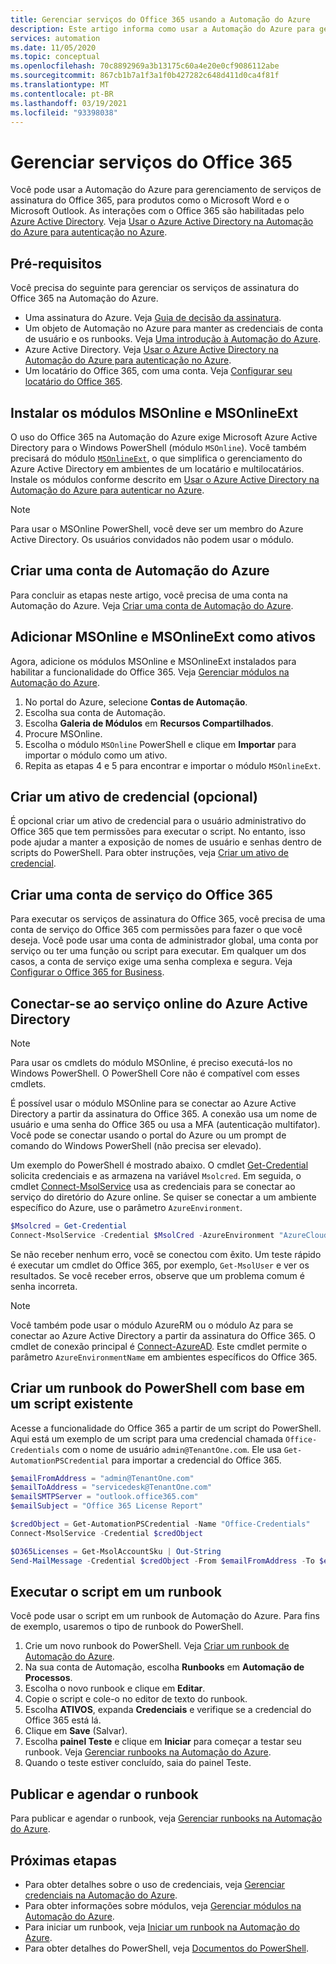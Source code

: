 ```yaml
---
title: Gerenciar serviços do Office 365 usando a Automação do Azure
description: Este artigo informa como usar a Automação do Azure para gerenciar serviços de assinatura do Office 365.
services: automation
ms.date: 11/05/2020
ms.topic: conceptual
ms.openlocfilehash: 70c8892969a3b13175c60a4e20e0cf9086112abe
ms.sourcegitcommit: 867cb1b7a1f3a1f0b427282c648d411d0ca4f81f
ms.translationtype: MT
ms.contentlocale: pt-BR
ms.lasthandoff: 03/19/2021
ms.locfileid: "93398038"
---
```

# <a name="manage-office-365-services"></a>Gerenciar serviços do Office 365

Você pode usar a Automação do Azure para gerenciamento de serviços de assinatura do Office 365, para produtos como o Microsoft Word e o Microsoft Outlook. As interações com o Office 365 são habilitadas pelo [Azure Active Directory](../active-directory/fundamentals/active-directory-whatis.md). Veja [Usar o Azure Active Directory na Automação do Azure para autenticação no Azure](automation-use-azure-ad.md).

## <a name="prerequisites"></a>Pré-requisitos

Você precisa do seguinte para gerenciar os serviços de assinatura do Office 365 na Automação do Azure.

* Uma assinatura do Azure. Veja [Guia de decisão da assinatura](/azure/cloud-adoption-framework/decision-guides/subscriptions/).
* Um objeto de Automação no Azure para manter as credenciais de conta de usuário e os runbooks. Veja [Uma introdução à Automação do Azure](./automation-intro.md).
* Azure Active Directory. Veja [Usar o Azure Active Directory na Automação do Azure para autenticação no Azure](automation-use-azure-ad.md).
* Um locatário do Office 365, com uma conta. Veja [Configurar seu locatário do Office 365](/sharepoint/dev/spfx/set-up-your-developer-tenant).

## <a name="install-the-msonline-and-msonlineext-modules"></a>Instalar os módulos MSOnline e MSOnlineExt

O uso do Office 365 na Automação do Azure exige Microsoft Azure Active Directory para o Windows PowerShell (módulo `MSOnline`). Você também precisará do módulo [`MSOnlineExt`](https://www.powershellgallery.com/packages/MSOnlineExt/1.0.35), o que simplifica o gerenciamento do Azure Active Directory em ambientes de um locatário e multilocatários. Instale os módulos conforme descrito em [Usar o Azure Active Directory na Automação do Azure para autenticar no Azure](automation-use-azure-ad.md).

>[!NOTE]
>Para usar o MSOnline PowerShell, você deve ser um membro do Azure Active Directory. Os usuários convidados não podem usar o módulo.

## <a name="create-an-azure-automation-account"></a>Criar uma conta de Automação do Azure

Para concluir as etapas neste artigo, você precisa de uma conta na Automação do Azure. Veja [Criar uma conta de Automação do Azure](automation-quickstart-create-account.md).
 
## <a name="add-msonline-and-msonlineext-as-assets"></a>Adicionar MSOnline e MSOnlineExt como ativos

Agora, adicione os módulos MSOnline e MSOnlineExt instalados para habilitar a funcionalidade do Office 365. Veja [Gerenciar módulos na Automação do Azure](shared-resources/modules.md).

1. No portal do Azure, selecione **Contas de Automação**.
2. Escolha sua conta de Automação.
3. Escolha **Galeria de Módulos** em **Recursos Compartilhados**.
4. Procure MSOnline.
5. Escolha o módulo `MSOnline` PowerShell e clique em **Importar** para importar o módulo como um ativo.
6. Repita as etapas 4 e 5 para encontrar e importar o módulo `MSOnlineExt`.

## <a name="create-a-credential-asset-optional"></a>Criar um ativo de credencial (opcional)

É opcional criar um ativo de credencial para o usuário administrativo do Office 365 que tem permissões para executar o script. No entanto, isso pode ajudar a manter a exposição de nomes de usuário e senhas dentro de scripts do PowerShell. Para obter instruções, veja [Criar um ativo de credencial](automation-use-azure-ad.md#create-a-credential-asset).

## <a name="create-an-office-365-service-account"></a>Criar uma conta de serviço do Office 365

Para executar os serviços de assinatura do Office 365, você precisa de uma conta de serviço do Office 365 com permissões para fazer o que você deseja. Você pode usar uma conta de administrador global, uma conta por serviço ou ter uma função ou script para executar. Em qualquer um dos casos, a conta de serviço exige uma senha complexa e segura. Veja [Configurar o Office 365 for Business](/microsoft-365/admin/setup/setup).

## <a name="connect-to-the-azure-ad-online-service"></a>Conectar-se ao serviço online do Azure Active Directory

>[!NOTE]
>Para usar os cmdlets do módulo MSOnline, é preciso executá-los no Windows PowerShell. O PowerShell Core não é compatível com esses cmdlets.

É possível usar o módulo MSOnline para se conectar ao Azure Active Directory a partir da assinatura do Office 365. A conexão usa um nome de usuário e uma senha do Office 365 ou usa a MFA (autenticação multifator). Você pode se conectar usando o portal do Azure ou um prompt de comando do Windows PowerShell (não precisa ser elevado).

Um exemplo do PowerShell é mostrado abaixo. O cmdlet [Get-Credential](/powershell/module/microsoft.powershell.security/get-credential) solicita credenciais e as armazena na variável `Msolcred`. Em seguida, o cmdlet [Connect-MsolService](/powershell/module/msonline/connect-msolservice) usa as credenciais para se conectar ao serviço do diretório do Azure online. Se quiser se conectar a um ambiente específico do Azure, use o parâmetro `AzureEnvironment`.

```powershell
$Msolcred = Get-Credential
Connect-MsolService -Credential $MsolCred -AzureEnvironment "AzureCloud"
```

Se não receber nenhum erro, você se conectou com êxito. Um teste rápido é executar um cmdlet do Office 365, por exemplo, `Get-MsolUser` e ver os resultados. Se você receber erros, observe que um problema comum é senha incorreta.

>[!NOTE]
>Você também pode usar o módulo AzureRM ou o módulo Az para se conectar ao Azure Active Directory a partir da assinatura do Office 365. O cmdlet de conexão principal é [Connect-AzureAD](/powershell/module/azuread/connect-azuread). Este cmdlet permite o parâmetro `AzureEnvironmentName` em ambientes específicos do Office 365.

## <a name="create-a-powershell-runbook-from-an-existing-script"></a>Criar um runbook do PowerShell com base em um script existente

Acesse a funcionalidade do Office 365 a partir de um script do PowerShell. Aqui está um exemplo de um script para uma credencial chamada `Office-Credentials` com o nome de usuário `admin@TenantOne.com`. Ele usa `Get-AutomationPSCredential` para importar a credencial do Office 365.

```powershell
$emailFromAddress = "admin@TenantOne.com"
$emailToAddress = "servicedesk@TenantOne.com"
$emailSMTPServer = "outlook.office365.com"
$emailSubject = "Office 365 License Report"

$credObject = Get-AutomationPSCredential -Name "Office-Credentials"
Connect-MsolService -Credential $credObject

$O365Licenses = Get-MsolAccountSku | Out-String
Send-MailMessage -Credential $credObject -From $emailFromAddress -To $emailToAddress -Subject $emailSubject -Body $O365Licenses -SmtpServer $emailSMTPServer -UseSSL
```

## <a name="run-the-script-in-a-runbook"></a>Executar o script em um runbook

Você pode usar o script em um runbook de Automação do Azure. Para fins de exemplo, usaremos o tipo de runbook do PowerShell.

1. Crie um novo runbook do PowerShell. Veja [Criar um runbook de Automação do Azure](./automation-quickstart-create-runbook.md).
2. Na sua conta de Automação, escolha **Runbooks** em **Automação de Processos**.
3. Escolha o novo runbook e clique em **Editar**.
4. Copie o script e cole-o no editor de texto do runbook.
5. Escolha **ATIVOS**, expanda **Credenciais** e verifique se a credencial do Office 365 está lá.
6. Clique em **Save** (Salvar).
7. Escolha **painel Teste** e clique em **Iniciar** para começar a testar seu runbook. Veja [Gerenciar runbooks na Automação do Azure](./manage-runbooks.md).
8. Quando o teste estiver concluído, saia do painel Teste.

## <a name="publish-and-schedule-the-runbook"></a>Publicar e agendar o runbook

Para publicar e agendar o runbook, veja [Gerenciar runbooks na Automação do Azure](./manage-runbooks.md).

## <a name="next-steps"></a>Próximas etapas

* Para obter detalhes sobre o uso de credenciais, veja [Gerenciar credenciais na Automação do Azure](shared-resources/credentials.md).
* Para obter informações sobre módulos, veja [Gerenciar módulos na Automação do Azure](shared-resources/modules.md).
* Para iniciar um runbook, veja [Iniciar um runbook na Automação do Azure](start-runbooks.md).
* Para obter detalhes do PowerShell, veja [Documentos do PowerShell](/powershell/scripting/overview).
